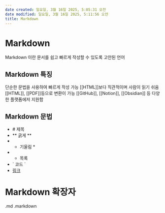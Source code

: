 ```yaml
---
date created: 일요일, 3월 16일 2025, 5:05:31 오전
date modified: 일요일, 3월 16일 2025, 5:11:56 오전
title: Markdown
---
```


# Markdown

Markdown 이란 문서를 쉽고 빠르게 작성할 수 있도록 고안된 언어

## Markdown 특징

단순한 문법을 사용하여 빠르게 작성 가능
[[HTML]]보다 직관적이며 사람이 읽기 쉬움
[[HTML]], [[PDF]]등으로 변환이 가능
[[GitHub]], [[Notion]], [[Obsidian]] 등 다양한 플랫폼에저 지원함

## Markdown 문법

- \# 제목
- ** 굵게 **
- - 기울림 *
- - 목록
- \` 코드 \`
- [링크](google.com)

# Markdown 확장자

.md
.markdown
